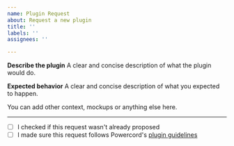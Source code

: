 ```yaml
---
name: Plugin Request
about: Request a new plugin
title: '' 
labels: ''
assignees: ''

---
```


**Describe the plugin**
A clear and concise description of what the plugin would do.

**Expected behavior**
A clear and concise description of what you expected to happen.

You can add other context, mockups or anything else here.

----

 - [ ] I checked if this request wasn't already proposed
 - [ ] I made sure this request follows Powercord's [plugin guidelines](https://github.com/powercord-community/guidelines)
